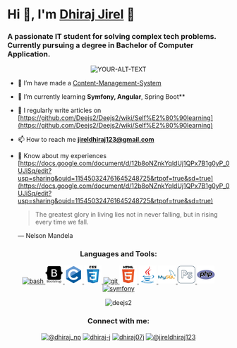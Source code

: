 
# Hi 👋, I'm [Dhiraj Jirel](https://dhirajjirel.com.np) :star_struck:
### A passionate IT student for solving complex tech problems. Currently pursuing a degree in Bachelor of Computer Application.

<picture>
 <source media="(prefers-color-scheme: dark)" srcset="https://github.com/Deejs2/Deejs2/assets/71071352/a759bada-5646-4a5f-b458-272b360ef20b">
 <source media="(prefers-color-scheme: light)" srcset="https://github.com/Deejs2/Deejs2/assets/71071352/a759bada-5646-4a5f-b458-272b360ef20b">
 <p align="center"><img alt="YOUR-ALT-TEXT" src="https://github.com/Deejs2/Deejs2/assets/71071352/a759bada-5646-4a5f-b458-272b360ef20b"></p>
</picture>

- 🔭 I’m have made a [Content-Management-System](https://github.com/Deejs2/Content-Management-System)

- 🌱 I’m currently learning **Symfony, Angular**, Spring Boot**

- 📝 I regularly write articles on [https://github.com/Deejs2/Deejs2/wiki/Self%E2%80%90learning](https://github.com/Deejs2/Deejs2/wiki/Self%E2%80%90learning)

- 📫 How to reach me **jireldhiraj123@gmail.com**

- 📄 Know about my experiences [https://docs.google.com/document/d/12b8oNZnkYqldUj1QPx7B1g0yP_0UJiSq/edit?usp=sharing&ouid=115450324761645248725&rtpof=true&sd=true](https://docs.google.com/document/d/12b8oNZnkYqldUj1QPx7B1g0yP_0UJiSq/edit?usp=sharing&ouid=115450324761645248725&rtpof=true&sd=true)


  > The greatest glory in living lies not in never falling, but in rising every time we fall. 

   — Nelson Mandela

<h3 align="center">Languages and Tools:</h3>
<p align="center"> <a href="https://www.gnu.org/software/bash/" target="_blank" rel="noreferrer"> <img src="https://www.vectorlogo.zone/logos/gnu_bash/gnu_bash-icon.svg" alt="bash" width="40" height="40"/> </a> <a href="https://getbootstrap.com" target="_blank" rel="noreferrer"> <img src="https://raw.githubusercontent.com/devicons/devicon/master/icons/bootstrap/bootstrap-plain-wordmark.svg" alt="bootstrap" width="40" height="40"/> </a> <a href="https://www.cprogramming.com/" target="_blank" rel="noreferrer"> <img src="https://raw.githubusercontent.com/devicons/devicon/master/icons/c/c-original.svg" alt="c" width="40" height="40"/> </a> <a href="https://www.w3schools.com/css/" target="_blank" rel="noreferrer"> <img src="https://raw.githubusercontent.com/devicons/devicon/master/icons/css3/css3-original-wordmark.svg" alt="css3" width="40" height="40"/> </a> <a href="https://git-scm.com/" target="_blank" rel="noreferrer"> <img src="https://www.vectorlogo.zone/logos/git-scm/git-scm-icon.svg" alt="git" width="40" height="40"/> </a> <a href="https://www.w3.org/html/" target="_blank" rel="noreferrer"> <img src="https://raw.githubusercontent.com/devicons/devicon/master/icons/html5/html5-original-wordmark.svg" alt="html5" width="40" height="40"/> </a> <a href="https://www.java.com" target="_blank" rel="noreferrer"> <img src="https://raw.githubusercontent.com/devicons/devicon/master/icons/java/java-original.svg" alt="java" width="40" height="40"/> </a> <a href="https://www.mysql.com/" target="_blank" rel="noreferrer"> <img src="https://raw.githubusercontent.com/devicons/devicon/master/icons/mysql/mysql-original-wordmark.svg" alt="mysql" width="40" height="40"/> </a> <a href="https://www.photoshop.com/en" target="_blank" rel="noreferrer"> <img src="https://raw.githubusercontent.com/devicons/devicon/master/icons/photoshop/photoshop-line.svg" alt="photoshop" width="40" height="40"/> </a> <a href="https://www.php.net" target="_blank" rel="noreferrer"> <img src="https://raw.githubusercontent.com/devicons/devicon/master/icons/php/php-original.svg" alt="php" width="40" height="40"/> </a> <a href="https://symfony.com" target="_blank" rel="noreferrer"> <img src="https://symfony.com/logos/symfony_black_03.svg" alt="symfony" width="40" height="40"/> </a> </p>

<p align="center"><img align="center" src="https://github-readme-stats.vercel.app/api/top-langs?username=deejs2&show_icons=true&locale=en&layout=compact" alt="deejs2" /></p>

<h3 align="center">Connect with me:</h3>
<p align="center">
<a href="https://twitter.com/@dhiraj_np" target="blank"><img align="center" src="https://raw.githubusercontent.com/rahuldkjain/github-profile-readme-generator/master/src/images/icons/Social/twitter.svg" alt="@dhiraj_np" height="30" width="40" /></a>
<a href="https://linkedin.com/in/dhiraj-j" target="blank"><img align="center" src="https://raw.githubusercontent.com/rahuldkjain/github-profile-readme-generator/master/src/images/icons/Social/linked-in-alt.svg" alt="dhiraj-j" height="30" width="40" /></a>
<a href="https://instagram.com/dhiraj07j" target="blank"><img align="center" src="https://raw.githubusercontent.com/rahuldkjain/github-profile-readme-generator/master/src/images/icons/Social/instagram.svg" alt="dhiraj07j" height="30" width="40" /></a>
<a href="https://www.hackerrank.com/@jireldhiraj123" target="blank"><img align="center" src="https://raw.githubusercontent.com/rahuldkjain/github-profile-readme-generator/master/src/images/icons/Social/hackerrank.svg" alt="@jireldhiraj123" height="30" width="40" /></a>
</p>
